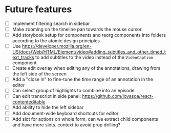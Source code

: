 # Future features

- [ ] Implement filtering search in sidebar
- [ ] Make zooming on the timeline pan towards the mouse cursor
- [ ] Add storybook setup for components and reorg components into folders according to the atomic design principles
- [ ] Use https://developer.mozilla.org/en-US/docs/Web/HTML/Element/video#adding_subtitles_and_other_timed_text_tracks to add subtitles to the video instead of the `VideoCaption` component
- [ ] Create edit overlay when editing any of the annotations, drawing from the left side of the screen
- [ ] Add a "close in" to fine-tune the time range of an annotation in the editor
- [ ] Can select group of highlights to combine into an episode
- [ ] Can edit transcript in side panel: https://github.com/lovasoa/react-contenteditable
- [ ] Add ability to hide the left sidebar
- [ ] Add document-wide keyboard shortcuts for editor
- [ ] Add slot for actions on whole form, can we extract child components and have more slots. context to avoid prop drilling?
